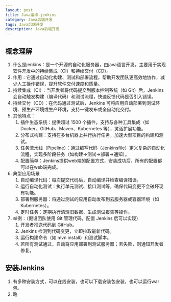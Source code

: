 ```yaml
---
layout: post
title: Java运维-jenkins
category: Java后端开发
tags: Java后端开发
description: Java后端开发
--- 
```


## 概念理解
1. 什么是jenkins：是一个开源的自动化服务器，由java语言开发，主要用于实现软件开发中的持续集成（CI）和持续交付（CD）。
2. 作用：它通过自动化构建、测试和部署流程，帮助开发团队更高效地协作，减少人工操作错误，提升软件交付速度和质量。
3. 持续集成（CI）：当开发者将代码提交到版本控制系统（如 Git）后，Jenkins 会自动触发构建（编译代码）和测试流程，快速反馈代码是否引入错误。
4. 持续交付（CD）：在代码通过测试后，Jenkins 可将应用自动部署到测试环境、预生产环境或生产环境，支持一键发布或全自动化交付。
5. 其他特点：
    1. 插件生态系统：提供超过 1500 个插件，支持与各种工具集成（如 Docker、GitHub、Maven、Kubernetes 等），灵活扩展功能。
    2. 分布式构建：支持在多台机器上并行执行任务，加速大型项目的构建和测试。
    3. 任务流水线（Pipeline）：通过编写代码（Jenkinsfile）定义复杂的自动化流程，实现多阶段任务（如构建→测试→部署→通知）。
    4. 配置简单：Jenkins提供web端的配置方式，安装成功后，所有的配置都可以在web端完成。
6. 典型应用场景
    1. 自动编译代码：每次提交代码后，自动编译并检查编译错误。
    2. 运行自动化测试：执行单元测试、接口测试等，确保代码变更不会破坏现有功能。
    3. 部署到服务器：将通过测试的应用自动发布到云服务器或容器环境（如 Kubernetes）。
    4. 定时任务：定期执行清理旧数据、生成测试报告等操作。
7. 举例：（假设团队使用 Git 管理代码，配置 Jenkins 后可以实现）
    1. 开发者推送代码到 GitHub。
    2. Jenkins 检测到代码变更，立即拉取最新代码。
    3. 运行构建命令（如 mvn install）和测试脚本。
    4. 若所有测试通过，自动将应用部署到测试服务器；若失败，则通知开发者修复。

## 安装Jenkins
1. 有多种安装方式，可以在线安装，也可以下载安装包安装，也可以运行war包。
2. 略


